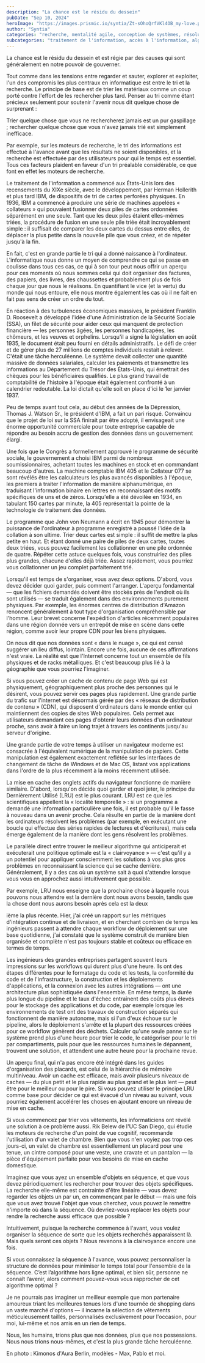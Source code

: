 ```yaml
---
description: "La chance est le résidu du dessein"
pubDate: "Sep 10, 2024"
heroImage: "https://images.prismic.io/syntia/Zt-sOhoQrfVKl4OB_my-love.png?auto=format,compress"
author: "Syntia"
categories: "recherche, mentalité agile, conception de systèmes, résolution de problèmes"
subcategories: "traitement de l'information, accès à l'information, algorithmes, tri, compétences numériques"
---
```


La chance est le résidu du dessein et est régie par des causes qui sont
généralement en notre pouvoir de gouverner.

Tout comme dans les tensions entre regarder et sauter, explorer et exploiter,
l'un des compromis les plus centraux en informatique est entre le tri et la
recherche. Le principe de base est de trier les matériaux comme un coup porté
contre l'effort de les rechercher plus tard. Penser au tri comme étant précieux
seulement pour soutenir l'avenir nous dit quelque chose de surprenant :

Trier quelque chose que vous ne rechercherez jamais est un pur gaspillage ;
rechercher quelque chose que vous n'avez jamais trié est simplement inefficace.

Par exemple, sur les moteurs de recherche, le tri des informations est effectué
à l'avance avant que les résultats ne soient disponibles, et la recherche est
effectuée par des utilisateurs pour qui le temps est essentiel. Tous ces
facteurs plaident en faveur d'un tri préalable considérable, ce que font en
effet les moteurs de recherche.

Le traitement de l'information a commencé aux États-Unis lors des recensements
du XIXe siècle, avec le développement, par Herman Hollerith et plus tard IBM, de
dispositifs de tri de cartes perforées physiques. En 1936, IBM a commencé à
produire une série de machines appelées « collateurs » qui pouvaient fusionner
deux piles de cartes ordonnées séparément en une seule. Tant que les deux piles
étaient elles-mêmes triées, la procédure de fusion en une seule pile triée était
incroyablement simple : il suffisait de comparer les deux cartes du dessus entre
elles, de déplacer la plus petite dans la nouvelle pile que vous créez, et de
répéter jusqu'à la fin.

En fait, c'est en grande partie le tri qui a donné naissance à l'ordinateur.
L'informatique nous donne un moyen de comprendre ce qui se passe en coulisse
dans tous ces cas, ce qui à son tour peut nous offrir un aperçu pour ces moments
où nous sommes celui qui doit organiser des factures, des papiers, des livres,
des chaussettes et probablement plus de fois chaque jour que nous le réalisons.
En quantifiant le vice (et la vertu) du monde qui nous entoure, elle nous montre
également les cas où il ne fait en fait pas sens de créer un ordre du tout.

En réaction à des turbulences économiques massives, le président Franklin D.
Roosevelt a développé l'idée d'une Administration de la Sécurité Sociale (SSA),
un filet de sécurité pour aider ceux qui manquent de protection financière — les
personnes âgées, les personnes handicapées, les chômeurs, et les veuves et
orphelins. Lorsqu'il a signé la législation en août 1935, le document était peu
fourni en détails administratifs. Le défi de créer et de gérer plus de 27
millions de comptes individuels restait à relever. C'était une tâche
herculéenne. Le système devait collecter une quantité massive de données
salariales, calculer les paiements et transmettre les informations au
Département du Trésor des États-Unis, qui émettrait des chèques pour les
bénéficiaires qualifiés. Le plus grand travail de comptabilité de l'histoire à
l'époque était également confronté à un calendrier redoutable. La loi dictait
qu'elle soit en place d'ici le 1er janvier 1937.

Peu de temps avant tout cela, au début des années de la Dépression, Thomas J.
Watson Sr., le président d'IBM, a fait un pari risqué. Convaincu que le projet
de loi sur la SSA finirait par être adopté, il envisageait une énorme
opportunité commerciale pour toute entreprise capable de répondre au besoin
accru de gestion des données dans un gouvernement élargi.

Une fois que le Congrès a formellement approuvé le programme de sécurité
sociale, le gouvernement a choisi IBM parmi de nombreux soumissionnaires,
achetant toutes les machines en stock et en commandant beaucoup d'autres. La
machine comptable IBM 405 et le Collateur 077 se sont révélés être les
calculateurs les plus avancés disponibles à l'époque, les premiers à traiter
l'information de manière alphanumérique, en traduisant l'information binaire en
lettres en reconnaissant des motifs spécifiques de uns et de zéros. Lorsqu'elle
a été dévoilée en 1934, en tabulant 150 cartes par minute, la 405 représentait
la pointe de la technologie de traitement des données.

Le programme que John von Neumann a écrit en 1945 pour démontrer la puissance de
l'ordinateur à programme enregistré a poussé l'idée de la collation à son
ultime. Trier deux cartes est simple : il suffit de mettre la plus petite en
haut. Et étant donné une paire de piles de deux cartes, toutes deux triées, vous
pouvez facilement les collationner en une pile ordonnée de quatre. Répéter cette
astuce quelques fois, vous construiriez des piles plus grandes, chacune d'elles
déjà triée. Assez rapidement, vous pourriez vous collationner un jeu complet
parfaitement trié.

Lorsqu'il est temps de s'organiser, vous avez deux options. D'abord, vous devez
décider quoi garder, puis comment l'arranger. L'aperçu fondamental — que les
fichiers demandés doivent être stockés près de l'endroit où ils sont utilisés —
se traduit également dans des environnements purement physiques. Par exemple,
les énormes centres de distribution d'Amazon renoncent généralement à tout type
d'organisation compréhensible par l'homme. Leur brevet concerne l'expédition
d'articles récemment populaires dans une région donnée vers un entrepôt de mise
en scène dans cette région, comme avoir leur propre CDN pour les biens
physiques.

On nous dit que nos données sont « dans le nuage », ce qui est censé suggérer un
lieu diffus, lointain. Encore une fois, aucune de ces affirmations n'est vraie.
La réalité est que l'Internet concerne tout un ensemble de fils physiques et de
racks métalliques. Et c'est beaucoup plus lié à la géographie que vous pourriez
l'imaginer.

Si vous pouvez créer un cache de contenu de page Web qui est physiquement,
géographiquement plus proche des personnes qui le désirent, vous pouvez servir
ces pages plus rapidement. Une grande partie du trafic sur l'internet est
désormais gérée par des « réseaux de distribution de contenu » (CDN), qui
disposent d'ordinateurs dans le monde entier qui maintiennent des copies de
sites Web populaires. Cela permet aux utilisateurs demandant ces pages d'obtenir
leurs données d'un ordinateur proche, sans avoir à faire un long trajet à
travers les continents jusqu'au serveur d'origine.

Une grande partie de votre temps à utiliser un navigateur moderne est consacrée
à l'équivalent numérique de la manipulation de papiers. Cette manipulation est
également exactement reflétée sur les interfaces de changement de tâche de
Windows et de Mac OS, listant vos applications dans l'ordre de la plus récemment
à la moins récemment utilisée.

La mise en cache des onglets actifs du navigateur fonctionne de manière
similaire. D'abord, lorsqu'on décide quoi garder et quoi jeter, le principe du
Dernièrement Utilisé (LRU) est le plus courant. LRU est ce que les scientifiques
appellent la « localité temporelle » : si un programme a demandé une information
particulière une fois, il est probable qu'il le fasse à nouveau dans un avenir
proche. Cela résulte en partie de la manière dont les ordinateurs résolvent les
problèmes (par exemple, en exécutant une boucle qui effectue des séries rapides
de lectures et d'écritures), mais cela émerge également de la manière dont les
gens résolvent les problèmes.

Le parallèle direct entre trouver le meilleur algorithme qui anticiperait et
exécuterait une politique optimale est la « clairvoyance » — c'est qu'il y a un
potentiel pour appliquer consciemment les solutions à vos plus gros problèmes en
reconnaissant la science qui se cache derrière. Généralement, il y a des cas où
un système sait à quoi s'attendre lorsque vous vous en approchez aussi
intuitivement que possible.

Par exemple, LRU nous enseigne que la prochaine chose à laquelle nous pouvons
nous attendre est la dernière dont nous avons besoin, tandis que la chose dont
nous aurons besoin après cela est la deux

ième la plus récente. Hier, j'ai créé un rapport sur les métriques d'intégration
continue et de livraison, et en cherchant combien de temps les ingénieurs
passent à attendre chaque workflow de déploiement sur une base quotidienne, j'ai
constaté que le système construit de manière bien organisée et complète n'est
pas toujours stable et coûteux ou efficace en termes de temps.

Les ingénieurs des grandes entreprises partagent souvent leurs impressions sur
les workflows qui durent plus d'une heure. Ils ont des étapes différentes pour
le formatage du code et les tests, la conformité du code et de l'infrastructure,
la construction et les déploiements d'applications, et la connexion avec les
autres intégrations — ont une architecture plus sophistiquée dans l'ensemble. En
même temps, la durée plus longue du pipeline et le taux d'échec entraînent des
coûts plus élevés pour le stockage des applications et du code, par exemple
lorsque les environnements de test ont des travaux de construction séparés qui
fonctionnent de manière autonome, mais si l'un d'eux échoue sur le pipeline,
alors le déploiement s'arrête et la plupart des ressources créées pour ce
workflow génèrent des déchets. Calculer qu'une seule panne sur le système prend
plus d'une heure pour trier le code, le catégoriser pour le tri par
compartiments, puis pour que les ressources humaines le dépannent, trouvent une
solution, et attendent une autre heure pour la prochaine revue.

Un aperçu final, qui n'a pas encore été intégré dans les guides d'organisation
des placards, est celui de la hiérarchie de mémoire multiniveau. Avoir un cache
est efficace, mais avoir plusieurs niveaux de caches — du plus petit et le plus
rapide au plus grand et le plus lent — peut être pour le meilleur ou pour le
pire. Si vous pouvez utiliser le principe LRU comme base pour décider ce qui est
évacué d'un niveau au suivant, vous pourriez également accélérer les choses en
ajoutant encore un niveau de mise en cache.

Si vous commencez par trier vos vêtements, les informaticiens ont révélé une
solution à ce problème aussi. Rik Belew de l'UC San Diego, qui étudie les
moteurs de recherche d'un point de vue cognitif, recommande l'utilisation d'un
valet de chambre. Bien que vous n'en voyiez pas trop ces jours-ci, un valet de
chambre est essentiellement un placard pour une tenue, un cintre composé pour
une veste, une cravate et un pantalon — la pièce d'équipement parfaite pour vos
besoins de mise en cache domestique.

Imaginez que vous ayez un ensemble d'objets en séquence, et que vous devez
périodiquement les rechercher pour trouver des objets spécifiques. La recherche
elle-même est contrainte d'être linéaire — vous devez regarder les objets un par
un, en commençant par le début — mais une fois que vous avez trouvé l'objet que
vous cherchez, vous pouvez le remettre n'importe où dans la séquence. Où
devriez-vous replacer les objets pour rendre la recherche aussi efficace que
possible ?

Intuitivement, puisque la recherche commence à l'avant, vous voulez organiser la
séquence de sorte que les objets recherchés apparaissent là. Mais quels seront
ces objets ? Nous revenons à la clairvoyance encore une fois.

Si vous connaissez la séquence à l'avance, vous pouvez personnaliser la
structure de données pour minimiser le temps total pour l'ensemble de la
séquence. C’est l’algorithme hors ligne optimal, et bien sûr, personne ne
connaît l’avenir, alors comment pouvez-vous vous rapprocher de cet algorithme
optimal ?

Je ne pourrais pas imaginer un meilleur exemple que mon partenaire amoureux
triant les meilleures tenues lors d'une tournée de shopping dans un vaste marché
d'options — il incarne la sélection de vêtements méticuleusement taillés,
personnalisés exclusivement pour l'occasion, pour moi, lui-même et nos amis en
un rien de temps.

Nous, les humains, trions plus que nos données, plus que nos possessions. Nous
nous trions nous-mêmes, et c'est la plus grande tâche herculéenne.

En photo : Kimonos d'Aura Berlin, modèles - Max, Pablo et moi.
